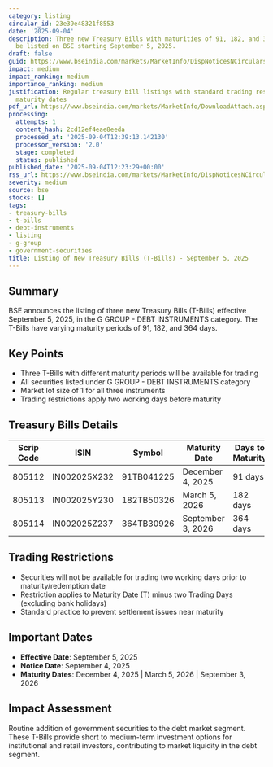 ```yaml
---
category: listing
circular_id: 23e39e48321f8553
date: '2025-09-04'
description: Three new Treasury Bills with maturities of 91, 182, and 364 days will
  be listed on BSE starting September 5, 2025.
draft: false
guid: https://www.bseindia.com/markets/MarketInfo/DispNoticesNCirculars.aspx?Noticeid={04BDF39D-7EBE-4878-95E8-EAD7080E8F55}&noticeno=20250904-37&dt=09/04/2025&icount=37&totcount=42&flag=0
impact: medium
impact_ranking: medium
importance_ranking: medium
justification: Regular treasury bill listings with standard trading restrictions near
  maturity dates
pdf_url: https://www.bseindia.com/markets/MarketInfo/DownloadAttach.aspx?id=20250904-37&attachedId=
processing:
  attempts: 1
  content_hash: 2cd12ef4eae8eeda
  processed_at: '2025-09-04T12:39:13.142130'
  processor_version: '2.0'
  stage: completed
  status: published
published_date: '2025-09-04T12:23:29+00:00'
rss_url: https://www.bseindia.com/markets/MarketInfo/DispNoticesNCirculars.aspx?Noticeid={04BDF39D-7EBE-4878-95E8-EAD7080E8F55}&noticeno=20250904-37&dt=09/04/2025&icount=37&totcount=42&flag=0
severity: medium
source: bse
stocks: []
tags:
- treasury-bills
- t-bills
- debt-instruments
- listing
- g-group
- government-securities
title: Listing of New Treasury Bills (T-Bills) - September 5, 2025
---
```


## Summary

BSE announces the listing of three new Treasury Bills (T-Bills) effective September 5, 2025, in the G GROUP - DEBT INSTRUMENTS category. The T-Bills have varying maturity periods of 91, 182, and 364 days.

## Key Points

- Three T-Bills with different maturity periods will be available for trading
- All securities listed under G GROUP - DEBT INSTRUMENTS category
- Market lot size of 1 for all three instruments
- Trading restrictions apply two working days before maturity

## Treasury Bills Details

| Scrip Code | ISIN | Symbol | Maturity Date | Days to Maturity |
|------------|------|--------|---------------|------------------|
| 805112 | IN002025X232 | 91TB041225 | December 4, 2025 | 91 days |
| 805113 | IN002025Y230 | 182TB50326 | March 5, 2026 | 182 days |
| 805114 | IN002025Z237 | 364TB30926 | September 3, 2026 | 364 days |

## Trading Restrictions

- Securities will not be available for trading two working days prior to maturity/redemption date
- Restriction applies to Maturity Date (T) minus two Trading Days (excluding bank holidays)
- Standard practice to prevent settlement issues near maturity

## Important Dates

- **Effective Date**: September 5, 2025
- **Notice Date**: September 4, 2025
- **Maturity Dates**: December 4, 2025 | March 5, 2026 | September 3, 2026

## Impact Assessment

Routine addition of government securities to the debt market segment. These T-Bills provide short to medium-term investment options for institutional and retail investors, contributing to market liquidity in the debt segment.